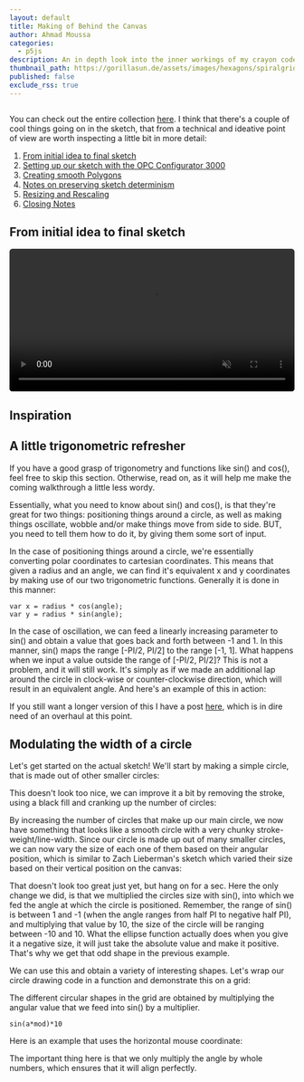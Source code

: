 ```yaml
---
layout: default
title: Making of Behind the Canvas
author: Ahmad Moussa
categories:
  - p5js
description: An in depth look into the inner workings of my crayon codes sketch Behind the Canvas
thumbnail_path: https://gorillasun.de/assets/images/hexagons/spiralgrid.mp4
published: false
exclude_rss: true
---
```

<span class="image fit" style="margin: 0 0 1em 0; padding: 0 0 0 0;">
  <img class="viewable" src="https://gorillasun.de/assets/images/behind_the_canvas/banner2.png" alt="">
</span>

<div class="row gtr-50 gtr-uniform">
	<div class="col-6">
		<span class="image fit" style="margin: 0 0 1em 0; padding: 0 0 0 0;">
			<img class="viewable" src="https://gorillasun.de/assets/images/behind_the_canvas/50.png" alt="">
		</span>
	</div>
	<div class="col-6">
		<span class="image fit" style="margin: 0 0 1em 0; padding: 0 0 0 0;">
			<img class="viewable" src="https://gorillasun.de/assets/images/behind_the_canvas/27.png" alt="">
		</span>
	</div>

  <div class="col-6">
		<span class="image fit" style="margin: 0 0 1em 0; padding: 0 0 0 0;">
			<img class="viewable" src="https://gorillasun.de/assets/images/behind_the_canvas/16.png" alt="">
		</span>
	</div>
	<div class="col-6">
		<span class="image fit" style="margin: 0 0 1em 0; padding: 0 0 0 0;">
			<img class="viewable" src="https://gorillasun.de/assets/images/behind_the_canvas/31.png" alt="">
		</span>
	</div>
</div>

You can check out the entire collection <a href='https://openprocessing.org/crayon/28'>here</a>. I think that there's a couple of cool things going on in the sketch, that from a technical and ideative point of view are worth inspecting a little bit in more detail:

1. <a href='#idea'>From initial idea to final sketch</a>
2. <a href='#opc'>Setting up our sketch with the OPC Configurator 3000</a>
3. <a href='#smooth'>Creating smooth Polygons</a>
4. <a href='#determinism'>Notes on preserving sketch determinism</a>
5. <a href='#resize'>Resizing and Rescaling</a>
6. <a href='#end'>Closing Notes</a>

<h2><a name='idea'></a>From initial idea to final sketch</h2>

<div class="image fit" style="display: block; margin: 0 0 0 0; padding: 0 0 0 0;">
  <video autoplay="" loop="" muted="" playsinline="" style="width:100%; border-radius: 0.375em; margin: 0 0 0 0;" draggable="true">
    <source src="https://gorillasun.de/assets/images/behind_the_canvas/cut.mp4" type="video/mp4">
  </video>
</div>




<h2>Inspiration</h2>


<h2>A little trigonometric refresher</h2>

If you have a good grasp of trigonometry and functions like sin() and cos(), feel free to skip this section. Otherwise, read on, as it will help me make the coming walkthrough a little less wordy.

Essentially, what you need to know about sin() and cos(), is that they're great for two things: positioning things around a circle, as well as making things oscillate, wobble and/or make things move from side to side. BUT, you need to tell them how to do it, by giving them some sort of input.

In the case of positioning things around a circle, we're essentially converting polar coordinates to cartesian coordinates. This means that given a radius and an angle, we can find it's equivalent x and y coordinates by making use of our two trigonometric functions. Generally it is done in this manner:

<pre><code>var x = radius * cos(angle);
var y = radius * sin(angle);
</code></pre>

In the case of oscillation, we can feed a linearly increasing parameter to sin() and obtain a value that goes back and forth between -1 and 1. In this manner, sin() maps the range [-PI/2, PI/2] to the range [-1, 1]. What happens when we input a value outside the range of [-PI/2, PI/2]? This is not a problem, and it will still work. It's simply as if we made an additional lap around the circle in clock-wise or counter-clockwise direction, which will result in an equivalent angle. And here's an example of this in action:

<script src="//toolness.github.io/p5.js-widget/p5-widget.js"></script>
<script type="text/p5" data-p5-version="1.2.0" data-autoplay data-preview-width="350" data-height="400">
function setup() {
  w = min(windowWidth, windowHeight)
  createCanvas(w, w);
}

function draw() {
  background(220);

  for(let n = w/12; n < w-w/12; n+=10 ){
    strokeWeight(5)
    point(w/2 + sin(frameCount/50 + n/50)*w/8, n)
  }    
}
</script>
<p></p>

If you still want a longer version of this I have a post <a href='https://gorillasun.de/blog/Rotation-along-the-circumference-of-a-circle'>here</a>, which is in dire need of an overhaul at this point.


<h2>Modulating the width of a circle</h2>

Let's get started on the actual sketch! We'll start by making a simple circle, that is made out of other smaller circles:
<script src="//toolness.github.io/p5.js-widget/p5-widget.js"></script>
<script type="text/p5" data-p5-version="1.2.0" data-autoplay data-preview-width="350" data-height="400">
function setup() {
  w = min(windowWidth, windowHeight)
  createCanvas(w, w);
}

let radius = 100
function draw() {
  background(220);
  translate(w/2, w/2)

  for(let a = 0; a < TAU; a+=TAU/100){
    var x = radius * cos(a)
    var y = radius * sin(a)

    ellipse(x,y, 10)
  }
}
</script>
<p></p>

This doesn't look too nice, we can improve it a bit by removing the stroke, using a black fill and cranking up the number of circles:

<script src="//toolness.github.io/p5.js-widget/p5-widget.js"></script>
<script type="text/p5" data-p5-version="1.2.0" data-autoplay data-preview-width="350" data-height="400">
function setup() {
  w = min(windowWidth, windowHeight)
  createCanvas(w, w);
}

let radius = 100
function draw() {
  background(220);
  translate(w/2, w/2)

  noStroke()
  fill(0)

  for(let a = 0; a < TAU; a+=TAU/200){
    var x = radius * cos(a)
    var y = radius * sin(a)


    ellipse(x,y, 10)
  }
}
</script>
<p></p>

By increasing the number of circles that make up our main circle, we now have something that looks like a smooth circle with a very chunky stroke-weight/line-width. Since our circle is made up out of many smaller circles, we can now vary the size of each one of them based on their angular position, which is similar to Zach Lieberman's sketch which varied their size based on their vertical position on the canvas:

<script src="//toolness.github.io/p5.js-widget/p5-widget.js"></script>
<script type="text/p5" data-p5-version="1.2.0" data-autoplay data-preview-width="350" data-height="400">
function setup() {
  w = min(windowWidth, windowHeight)
  createCanvas(w, w);
}

let radius = 100
function draw() {
  background(220);
  translate(w/2, w/2)

  noStroke()
  fill(0)

  for(let a = 0; a < TAU; a+=TAU/300){
    var x = radius * cos(a)
    var y = radius * sin(a)

    ellipse(x,y, sin(a)*10)
  }
}
</script>
<p></p>

That doesn't look too great just yet, but hang on for a sec. Here the only change we did, is that we multiplied the circles size with sin(), into which we fed the angle at which the circle is positioned. Remember, the range of sin() is between 1 and -1 (when the angle ranges from half PI to negative half PI), and multiplying that value by 10, the size of the circle will be ranging between -10 and 10. What the ellipse function actually does when you give it a negative size, it will just take the absolute value and make it positive. That's why we get that odd shape in the previous example.

We can use this and obtain a variety of interesting shapes. Let's wrap our circle drawing code in a function and demonstrate this on a grid:

<script src="//toolness.github.io/p5.js-widget/p5-widget.js"></script>
<script type="text/p5" data-p5-version="1.2.0" data-autoplay data-preview-width="350" data-height="400">
function setup() {
  w = min(windowWidth, windowHeight)
  createCanvas(w, w);

  pad = w/12
  gridDivs = 3
  gridSpacing = (w - pad*2)/gridDivs
}

function drawCirc(posX, posY, maxSize, mod){
  noStroke()
  fill(0)

  for(let a = 0; a < TAU; a+=TAU/300){
    var x = posX + maxSize * cos(a)
    var y = posY + maxSize * sin(a)

    ellipse(x,y, sin(a*mod)*10)
  }
}

let radius = 100
function draw() {
  background(220);

  var count = 1

  for(let x = 0; x < gridDivs; x++){
    for(let y = 0; y < gridDivs; y++){
      drawCirc(x * gridSpacing + pad + gridSpacing/2,
               y * gridSpacing + pad + gridSpacing/2,
               gridSpacing/3,
              count)

      count ++
    }
  }
}
</script>
<p></p>

The different circular shapes in the grid are obtained by multiplying the angular value that we feed into sin() by a multiplier.

<pre><code>sin(a*mod)*10
</code></pre>

Here is an example that uses the horizontal mouse coordinate:

<script src="//toolness.github.io/p5.js-widget/p5-widget.js"></script>
<script type="text/p5" data-p5-version="1.2.0" data-autoplay data-preview-width="350" data-height="400">
function setup() {
  w = min(windowWidth, windowHeight)
  createCanvas(w, w);
}

function drawCirc(posX, posY, maxSize, mod){
  noStroke()
  fill(0)

  for(let a = 0; a < TAU; a+=TAU/500){
    var x = posX + maxSize * cos(a)
    var y = posY + maxSize * sin(a)

    ellipse(x,y, sin(a*mod)*w/20)
  }
}

let radius = 100
function draw() {
  background(220);

  drawCirc(w/2,
           w/2,
          w/4.5,
          int(map(mouseX,0,w,1,10)))
}
</script>
<p></p>

The important thing here is that we only multiply the angle by whole numbers, which ensures that it will align perfectly.
